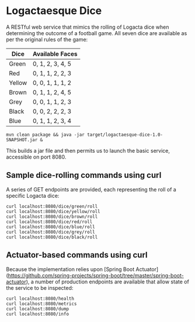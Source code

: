 # Logactaesque Dice
A RESTful web service that mimics the rolling of Logacta dice when determining the outcome of a football game.
All seven dice are available as per the original rules of the game:

| Dice |Available Faces   |
|------|------------------|
|Green | 0, 1, 2, 3, 4, 5 |
|Red   | 0, 1, 1, 2, 2, 3 |
|Yellow| 0, 0, 1, 1, 1, 2 |
|Brown | 0, 1, 1, 2, 4, 5 |
|Grey  | 0, 0, 1, 1, 2, 3 |
|Black | 0, 0, 2, 2, 2, 3 |
|Blue  | 0, 1, 1, 2, 3, 4 |

    mvn clean package && java -jar target/logactaesque-dice-1.0-SNAPSHOT.jar &

This builds a jar file and then permits us to launch the basic service, accessible on port 8080.

## Sample dice-rolling commands using curl
A series of GET endpoints are provided, each representing the roll of a specific Logacta dice:

    curl localhost:8080/dice/green/roll
    curl localhost:8080/dice/yellow/roll
    curl localhost:8080/dice/brown/roll
    curl localhost:8080/dice/red/roll
    curl localhost:8080/dice/blue/roll
    curl localhost:8080/dice/grey/roll
    curl localhost:8080/dice/black/roll

## Actuator-based commands using curl
Because the implementation relies upon [Spring Boot Actuator] (https://github.com/spring-projects/spring-boot/tree/master/spring-boot-actuator),
a number of production endpoints are available that allow state of the service to be inspected:

    curl localhost:8080/health
    curl localhost:8080/metrics
    curl localhost:8080/dump
    curl localhost:8080/info